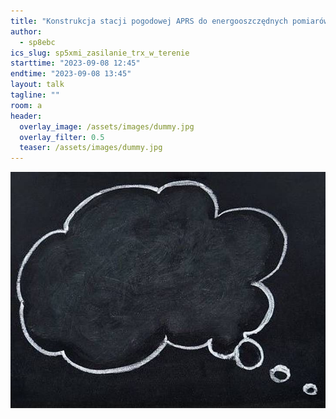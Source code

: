 ```yaml
---
title: "Konstrukcja stacji pogodowej APRS do energooszczędnych pomiarów temperatury"
author: 
  - sp8ebc
ics_slug: sp5xmi_zasilanie_trx_w_terenie
starttime: "2023-09-08 12:45"
endtime: "2023-09-08 13:45"
layout: talk
tagline: ""
room: a
header:
  overlay_image: /assets/images/dummy.jpg
  overlay_filter: 0.5
  teaser: /assets/images/dummy.jpg
---
```


![](/assets/images/dummy.jpg)
